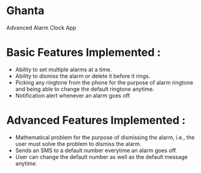 # Ghanta
Advanced Alarm Clock App

# Basic Features Implemented :
- Ability to set multiple alarms at a time.
- Ability to dismiss the alarm or delete it before it rings.
- Picking any ringtone from the phone for the purpose of alarm ringtone and being able to change the default ringtone anytime.
- Notification alert whenever an alarm goes off.

# Advanced Features Implemented :
- Mathematical problem for the purpose of dismissing the alarm, i.e., the user must solve the problem to dismiss the alarm.
- Sends an SMS to a default number everytime an alarm goes off.
- User can change the default number as well as the default message anytime.
